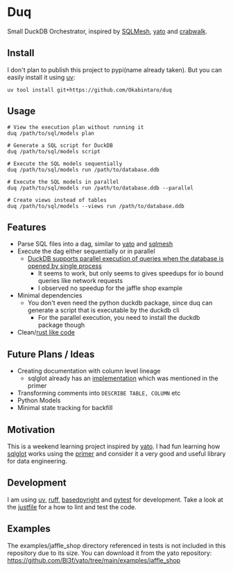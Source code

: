 # Duq

Small DuckDB Orchestrator, inspired by [SQLMesh], [yato] and [crabwalk].

## Install

I don't plan to publish this project to pypi(name already taken).
But you can easily install it using [uv]:

```shell
uv tool install git+https://github.com/Okabintaro/duq
```

## Usage

```shell
# View the execution plan without running it
duq /path/to/sql/models plan

# Generate a SQL script for DuckDB
duq /path/to/sql/models script

# Execute the SQL models sequentially
duq /path/to/sql/models run /path/to/database.ddb

# Execute the SQL models in parallel
duq /path/to/sql/models run /path/to/database.ddb --parallel

# Create views instead of tables
duq /path/to/sql/models --views run /path/to/database.ddb
```

## Features

- Parse SQL files into a dag, similar to [yato] and [sqlmesh]
- Execute the dag either sequentially or in parallel
    - [DuckDB supports parallel execution of queries when the database is opened by single process](https://duckdb.org/docs/stable/connect/concurrency.html#concurrency-within-a-single-process)
        - It seems to work, but only seems to gives speedups for io bound queries like network requests
        - I observed no speedup for the jaffle shop example
- Minimal dependencies
    - You don't even need the python duckdb package, since duq can generate a script that is executable by the duckdb cli
        - For the parallel execution, you need to install the duckdb package though
- Clean/[rust like code](https://news.ycombinator.com/item?id=36018621)

## Future Plans / Ideas

- Creating documentation with column level lineage
    - sqlglot already has an [implementation](https://sqlglot.com/sqlglot/lineage.html) which was mentioned in the primer
- Transforming comments into `DESCRIBE TABLE, COLUMN` etc
- Python Models
- Minimal state tracking for backfill

## Motivation

This is a weekend learning project inspired by [yato].
I had fun learning how [sqlglot] works using the [primer] and consider it a very good and useful library for data engineering.

## Development

I am using [uv], [ruff], [basedpyright] and [pytest] for development.
Take a look at the [justfile](./justfile) for a how to lint and test the code.

## Examples

The examples/jaffle_shop directory referenced in tests is not included in this repository due to its size. You can download it from the yato repository:
https://github.com/Bl3f/yato/tree/main/examples/jaffle_shop


[uv]: https://github.com/astral-sh/uv
[ruff]: https://github.com/astral-sh/ruff
[pytest]: https://github.com/pytest-dev/pytest
[basedpyright]: https://github.com/detachhead/basedpyright
[sqlglot]: https://sqlglot.com/sqlglot.html
[yato]: https://github.com/Bl3f/yato
[SQLMesh]: https://github.com/TobikoData/sqlmesh
[crabwalk]: https://github.com/definite-app/crabwalk
[primer]: https://github.com/tobymao/sqlglot/blob/main/posts/ast_primer.md]
